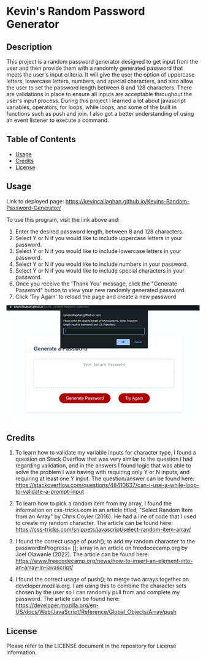 # Kevin's Random Password Generator

## Description

This project is a random password generator designed to get input from the user and then provide them with a randomly generated password that meets the user's input criteria.  It will give the user the option of uppercase letters, lowercase letters, numbers, and special characters, and also allow the user to set the password length between 8 and 128 characters.  There are validations in place to ensure all inputs are acceptable throughout the user's input process.  During this project I learned a lot about javascript variables, operators, for loops, while loops, and some of the built in functions such as push and join.  I also got a better understanding of using an event listener to execute a command.


## Table of Contents

- [Usage](#usage)
- [Credits](#credits)
- [License](#license)


## Usage

Link to deployed page: https://kevincallaghan.github.io/Kevins-Random-Password-Generator/ 

To use this program, visit the link above and:

1. Enter the desired password length, between 8 and 128 characters.
2. Select Y or N if you would like to include uppercase letters in your password.
3. Select Y or N if you would like to include lowercase letters in your password.
4. Select Y or N if you would like to include numbers in your password.
5. Select Y or N if you would like to include special characters in your password.
6. Once you receive the 'Thank You' message, click the "Generate Password" button to view your new randomly generated password.
7. Click 'Try Again' to reload the page and create a new password

 ![Password Generator Initial Prompt](assets/images/README-SCREENSHOT.jpg) 


## Credits

1. To learn how to validate my variable inputs for character type, I found a question on Stack Overflow that was very similar to the question I had regarding validation, and in the answers I found logic that was able to solve the problem I was having with requiring only Y or N inputs, and requiring at least one Y input.  The question/answer can be found here: https://stackoverflow.com/questions/48410637/can-i-use-a-while-loop-to-validate-a-prompt-input 

2. To learn how to pick a random item from my array, I found the information on css-tricks.com in an article titled, "Select Random Item from an Array" by Chris Coyier (2016).  He had a line of code that I used to create my random character.  The article can be found here: https://css-tricks.com/snippets/javascript/select-random-item-array/ 

3. I found the correct usage of push(); to add my random character to the passwordInProgress= []; array in an article on freedocecamp.org by Joel Olawanle (2022).  The article can be found here: https://www.freecodecamp.org/news/how-to-insert-an-element-into-an-array-in-javascript/ 

4. I found the correct usage of push(); to merge two arrays together on developer.mozilla.org.  I am using this to combine the character sets chosen by the user so I can randomly pull from and complete my password.  The article can be found here: https://developer.mozilla.org/en-US/docs/Web/JavaScript/Reference/Global_Objects/Array/push 


## License

Please refer to the LICENSE document in the repository for License information.
